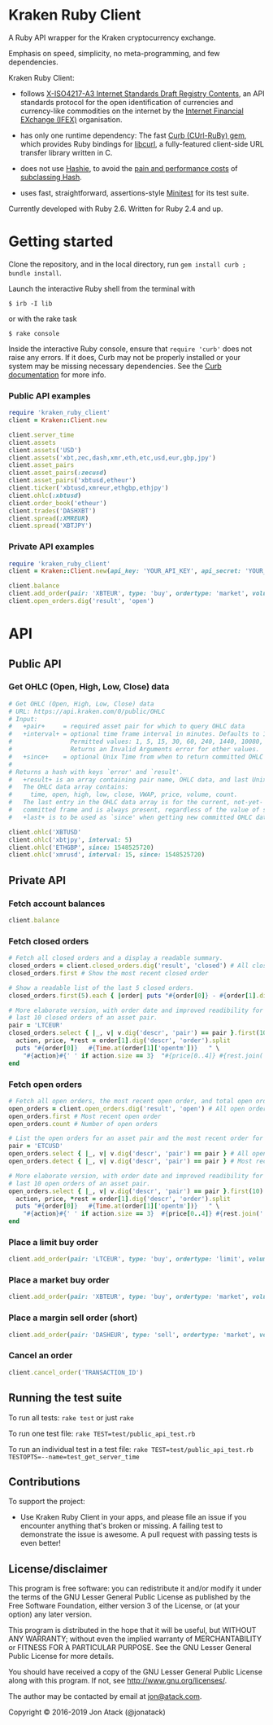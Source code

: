 # Kraken Ruby Client

A Ruby API wrapper for the Kraken cryptocurrency exchange.

Emphasis on speed, simplicity, no meta-programming, and few dependencies.

Kraken Ruby Client:

- follows
[X-ISO4217-A3 Internet Standards Draft Registry Contents](https://github.com/globalcitizen/x-iso4217-a3),
an API standards protocol for the open identification of currencies and
currency-like commodities on the internet by the
[Internet Financial EXchange (IFEX)](http://www.ifex-project.org/) organisation.

- has only one runtime dependency:
The fast [Curb (CUrl-RuBy) gem](https://github.com/taf2/curb), which provides
Ruby bindings for [libcurl](https://github.com/curl/curl), a fully-featured
client-side URL transfer library written in C.

- does not use [Hashie](https://github.com/intridea/hashie),
to avoid the [pain and performance costs](http://www.schneems.com/2014/12/15/hashie-considered-harmful.html) of [subclassing Hash](http://tenderlovemaking.com/2014/06/02/yagni-methods-are-killing-me.html).

- uses fast, straightforward, assertions-style
[Minitest](https://github.com/seattlerb/minitest) for its test suite.

Currently developed with Ruby 2.6. Written for Ruby 2.4 and up.

# Getting started

Clone the repository, and in the local directory, run `gem install curb ; bundle install`.

Launch the interactive Ruby shell from the terminal with

```
$ irb -I lib
```

or with the rake task

```
$ rake console
```

Inside the interactive Ruby console, ensure that `require 'curb'` does not raise any errors. If it does, Curb may not be properly installed or your system may be missing necessary dependencies. See the [Curb documentation](https://github.com/taf2/curb) for more info.

### Public API examples

```ruby
require 'kraken_ruby_client'
client = Kraken::Client.new

client.server_time
client.assets
client.assets('USD')
client.assets('xbt,zec,dash,xmr,eth,etc,usd,eur,gbp,jpy')
client.asset_pairs
client.asset_pairs(:zecusd)
client.asset_pairs('xbtusd,etheur')
client.ticker('xbtusd,xmreur,ethgbp,ethjpy')
client.ohlc(:xbtusd)
client.order_book('etheur')
client.trades('DASHXBT')
client.spread(:XMREUR)
client.spread('XBTJPY')
```

### Private API examples

```ruby
require 'kraken_ruby_client'
client = Kraken::Client.new(api_key: 'YOUR_API_KEY', api_secret: 'YOUR_API_SECRET')

client.balance
client.add_order(pair: 'XBTEUR', type: 'buy', ordertype: 'market', volume: 0.5)
client.open_orders.dig('result', 'open')
```


# API

## Public API

### Get OHLC (Open, High, Low, Close) data

```ruby
# Get OHLC (Open, High, Low, Close) data
# URL: https://api.kraken.com/0/public/OHLC
# Input:
#   +pair+     = required asset pair for which to query OHLC data
#   +interval+ = optional time frame interval in minutes. Defaults to 1.
#                Permitted values: 1, 5, 15, 30, 60, 240, 1440, 10080, 21600
#                Returns an Invalid Arguments error for other values.
#   +since+    = optional Unix Time from when to return committed OHLC data
#
# Returns a hash with keys `error' and `result'.
#   +result+ is an array containing pair name, OHLC data, and last Unixtime.
#   The OHLC data array contains:
#     time, open, high, low, close, VWAP, price, volume, count.
#   The last entry in the OHLC data array is for the current, not-yet-
#   committed frame and is always present, regardless of the value of since.
#   +last+ is to be used as `since' when getting new committed OHLC data.

client.ohlc('XBTUSD'
client.ohlc('xbtjpy', interval: 5)
client.ohlc('ETHGBP', since: 1548525720)
client.ohlc('xmrusd', interval: 15, since: 1548525720)
```

## Private API

### Fetch account balances

```ruby
client.balance
```

### Fetch closed orders

```ruby
# Fetch all closed orders and a display a readable summary.
closed_orders = client.closed_orders.dig('result', 'closed') # All closed orders
closed_orders.first # Show the most recent closed order

# Show a readable list of the last 5 closed orders.
closed_orders.first(5).each { |order| puts "#{order[0]} - #{order[1].dig('descr', 'order')}" }

# More elaborate version, with order date and improved readibility for the
# last 10 closed orders of an asset pair.
pair = 'LTCEUR'
closed_orders.select { |_, v| v.dig('descr', 'pair') == pair }.first(10).each do |order|
  action, price, *rest = order[1].dig('descr', 'order').split
  puts "#{order[0]}   #{Time.at(order[1]['opentm'])}   " \
    "#{action}#{' ' if action.size == 3}  "#{price[0..4]} #{rest.join(' ')}"
end
```

### Fetch open orders

```ruby
# Fetch all open orders, the most recent open order, and total open order count.
open_orders = client.open_orders.dig('result', 'open') # All open orders
open_orders.first # Most recent open order
open_orders.count # Number of open orders

# List the open orders for an asset pair and the most recent order for the pair.
pair = 'ETCUSD'
open_orders.select { |_, v| v.dig('descr', 'pair') == pair } # All open orders
open_orders.detect { |_, v| v.dig('descr', 'pair') == pair } # Most recent open order

# More elaborate version, with order date and improved readibility for the
# last 10 open orders of an asset pair.
open_orders.select { |_, v| v.dig('descr', 'pair') == pair }.first(10).each do |order|
  action, price, *rest = order[1].dig('descr', 'order').split
  puts "#{order[0]}   #{Time.at(order[1]['opentm'])}   " \
    "#{action}#{' ' if action.size == 3}  #{price[0..4]} #{rest.join(' ')}"
end
```

### Place a limit buy order

```ruby
client.add_order(pair: 'LTCEUR', type: 'buy', ordertype: 'limit', volume: 1, price: 50.5)
```

### Place a market buy order

```ruby
client.add_order(pair: 'XBTEUR', type: 'buy', ordertype: 'market', volume: 0.5)
```

### Place a margin sell order (short)

```ruby
client.add_order(pair: 'DASHEUR', type: 'sell', ordertype: 'market', volume: 1, leverage: 2)
```

### Cancel an order

```ruby
client.cancel_order('TRANSACTION_ID')
```


## Running the test suite

To run all tests: `rake test` or just `rake`

To run one test file: `rake TEST=test/public_api_test.rb`

To run an individual test in a test file:
`rake TEST=test/public_api_test.rb TESTOPTS=--name=test_get_server_time`


## Contributions

To support the project:

* Use Kraken Ruby Client in your apps, and please file an issue if you
encounter anything that's broken or missing. A failing test to demonstrate
the issue is awesome. A pull request with passing tests is even better!

## License/disclaimer

This program is free software: you can redistribute it and/or modify
it under the terms of the GNU Lesser General Public License as published by
the Free Software Foundation, either version 3 of the License, or
(at your option) any later version.

This program is distributed in the hope that it will be useful,
but WITHOUT ANY WARRANTY; without even the implied warranty of
MERCHANTABILITY or FITNESS FOR A PARTICULAR PURPOSE.  See the
GNU Lesser General Public License for more details.

You should have received a copy of the GNU Lesser General Public License
along with this program.  If not, see <http://www.gnu.org/licenses/>.

The author may be contacted by email at jon@atack.com.

Copyright © 2016-2019 Jon Atack (@jonatack)

